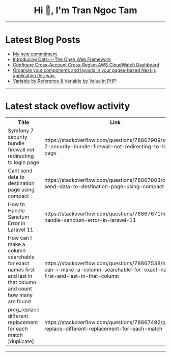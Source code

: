 <h1 align="center">Hi 👋, I'm Tran Ngoc Tam</h1>

---

# Latest Blog Posts 
<!-- BLOG-POST-LIST:START -->
- [My new commitment](https://dev.to/silje_a9b2d7dd03f41d0ccd2/my-new-commitment-1cgk)
- [Introducing Oats~i - The Open Web Framework](https://dev.to/oatsi/introducing-oatsi-the-open-web-framework-2ehp)
- [Configure Cross-Account Cross-Region AWS CloudWatch Dashboard](https://dev.to/aws-builders/configure-cross-account-cross-region-aws-cloudwatch-dashboard-4fgl)
- [Organize your components and layouts in your pages-based Next.js application this way.](https://dev.to/thinkthroo/organize-your-components-and-layouts-in-your-pages-based-nextjs-application-this-way-2m4l)
- [Variable by Reference &amp; Variable by Value in PHP](https://dev.to/talha_khan74/variable-by-reference-variable-by-value-in-php-25om)
<!-- BLOG-POST-LIST:END -->

---

# Latest stack oveflow activity
<table>
  <tr><th>Title</th><th>Link</th></tr>
  <!-- STACKOVERFLOW:START --><tr><td>Symfony 7 security bundle firewall not redirecting to login page</td><td>https://stackoverflow.com/questions/78867909/symfony-7-security-bundle-firewall-not-redirecting-to-login-page</td></tr><tr><td>Cant send data to destination page using compact</td><td>https://stackoverflow.com/questions/78867803/cant-send-data-to-destination-page-using-compact</td></tr><tr><td>How to Handle Sanctum Error in Laravel 11</td><td>https://stackoverflow.com/questions/78867671/how-to-handle-sanctum-error-in-laravel-11</td></tr><tr><td>How can I make a column searchable for exact names first and last in that column and count how many are found</td><td>https://stackoverflow.com/questions/78867538/how-can-i-make-a-column-searchable-for-exact-names-first-and-last-in-that-column</td></tr><tr><td>preg_replace different replacement for each match [duplicate]</td><td>https://stackoverflow.com/questions/78867492/preg-replace-different-replacement-for-each-match</td></tr><!-- STACKOVERFLOW:END -->
</table>

---


